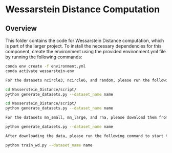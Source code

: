 # Wessarstein Distance Computation

## Overview
This folder contains the code for Wessarstein Distance computation, which is part of the larger project. To install the necessary dependencies for this component, create the environment using the provided environment.yml file by running the following commands:

```bash
conda env create -f environment.yml
conda activate wessarstein-env

For the datasets ncircle3, ncircle6, and random, please run the following commands to prepare and process the data:

cd Wasserstein_Distance/script/
python generate_datasets.py --dataset_name name

cd Wasserstein_Distance/script/
python generate_datasets.py --dataset_name name

For the datasets mn_small, mn_large, and rna, please download them from pathXXX and place them in the raw folder. After downloading, run the following command:

python generate_datasets.py --dataset_name name

After downloading the data, please run the following command to start the training process:

python train_wd.py --dataset_name name




